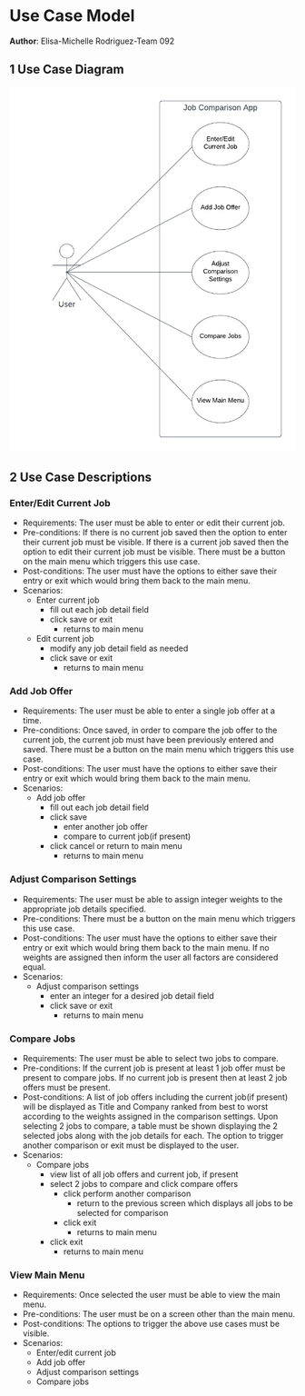 # Use Case Model

**Author**: Elisa-Michelle Rodriguez-Team 092

## 1 Use Case Diagram

<img src="./images/UseCaseModel.png" width="600"/>

## 2 Use Case Descriptions

### Enter/Edit Current Job
- Requirements: The user must be able to enter or edit their current job.
- Pre-conditions: If there is no current job saved then the option to enter their current job must be visible. If there is a current job saved then the option to edit their current job must be visible. There must be a button on the main menu which triggers this use case.
- Post-conditions: The user must have the options to either save their entry or exit which would bring them back to the main menu.
- Scenarios: 
  - Enter current job
    - fill out each job detail field
    - click save or exit
      - returns to main menu
  - Edit current job
    - modify any job detail field as needed
    - click save or exit
      - returns to main menu

### Add Job Offer
- Requirements: The user must be able to enter a single job offer at a time.
- Pre-conditions: Once saved, in order to compare the job offer to the current job, the current job must have been previously entered and saved. There must be a button on the main menu which triggers this use case.
- Post-conditions: The user must have the options to either save their entry or exit which would bring them back to the main menu.
- Scenarios:
  - Add job offer
    - fill out each job detail field
    - click save
      - enter another job offer
      - compare to current job(if present)
    - click cancel or return to main menu
      - returns to main menu

### Adjust Comparison Settings
- Requirements: The user must be able to assign integer weights to the appropriate job details specified.
- Pre-conditions: There must be a button on the main menu which triggers this use case.
- Post-conditions: The user must have the options to either save their entry or exit which would bring them back to the main menu. If no weights are assigned then inform the user all factors are considered equal.
- Scenarios:
  - Adjust comparison settings
    - enter an integer for a desired job detail field
    - click save or exit
      - returns to main menu

### Compare Jobs
- Requirements: The user must be able to select two jobs to compare.
- Pre-conditions: If the current job is present at least 1 job offer must be present to compare jobs. If no current job is present then at least 2 job offers must be present.
- Post-conditions: A list of job offers including the current job(if present) will be displayed as Title and Company ranked from best to worst according to the weights assigned in the comparison settings. Upon selecting 2 jobs to compare, a table must be shown displaying the 2 selected jobs along with the job details for each. The option to trigger another comparison or exit must be displayed to the user. 
- Scenarios:
  - Compare jobs
    - view list of all job offers and current job, if present
    - select 2 jobs to compare and click compare offers
      - click perform another comparison
        - return to the previous screen which displays all jobs to be selected for comparison
      - click exit
        - returns to main menu
    - click exit
      - returns to main menu

### View Main Menu
- Requirements: Once selected the user must be able to view the main menu.
- Pre-conditions: The user must be on a screen other than the main menu.
- Post-conditions: The options to trigger the above use cases must be visible.
- Scenarios:
  - Enter/edit current job
  - Add job offer
  - Adjust comparison settings
  - Compare jobs